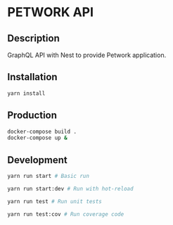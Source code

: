 # PETWORK API

## Description

GraphQL API with Nest to provide Petwork application. 

## Installation

```bash
yarn install
```

## Production

```bash
docker-compose build .
docker-compose up &
```

## Development

```bash
yarn run start # Basic run

yarn run start:dev # Run with hot-reload

yarn run test # Run unit tests

yarn run test:cov # Run coverage code
```
